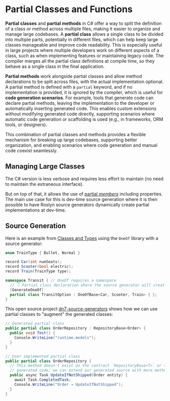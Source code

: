 # Partial Classes and Functions

**Partial classes** and **partial methods** in C# offer a way to split the definition of a class or method across multiple files, making it easier to organize and manage large codebases. A **partial class** allows a single class to be divided into multiple parts, potentially in different files, which can help keep large classes manageable and improve code readability. This is especially useful in large projects where multiple developers work on different aspects of a class, such as when implementing features or maintaining legacy code. The compiler merges all the partial class definitions at compile time, so they behave as a single class in the final application.

**Partial methods** work alongside partial classes and allow method declarations to be split across files, with the actual implementation optional. A partial method is defined with a `partial` keyword, and if no implementation is provided, it is ignored by the compiler, which is useful for **code generation scenarios**. For example, tools that generate code can declare partial methods, leaving the implementation to the developer or automatically inserting generated code. This enables custom extensions without modifying generated code directly, supporting scenarios where automatic code generation or scaffolding is used (e.g., in frameworks, ORM tools, or designers).

This combination of partial classes and methods provides a flexible mechanism for breaking up large codebases, supporting better organization, and enabling scenarios where code generation and manual code coexist seamlessly.

## Managing Large Classes

<CodeSplitter>
  <template #left>

```ts
type User = {}

// 📃 user-repository.ts
// 👇 Assume that this is a large repository with many functions
class UserRepository {

}

// Interface to support .prototype
interface UserRepository {
  readAll() : User[];
  readSome() : User[];
  create(user: User): void;
  update(user: User): void;
  delete(id: string): void;
}

// 📃 user-repository.read.ts to break out all reads
UserRepository.prototype.readAll = function() {
  return []
}

UserRepository.prototype.readSome = function(filter: string) {
  return []
}

// 📃 user-repository.write.ts to break out all writes
UserRepository.prototype.create = function(user: User) {

}

UserRepository.prototype.update = function(user: User) { }

// 📃 user-repository.delete.ts to break out all deletions
UserRepository.prototype.delete = function(id: string) { }
```

  </template>
  <template #right>

```csharp
class User { }

// 📃 UserRepository.cs
// 👇 Assume that this is a large repository with many functions
partial class UserRepository {
  // 👇 Partial method; behaves like a "contract"
  partial void Delete(string id);
}

// 📃 UserRepository.Read.cs to break out all reads
partial class UserRepository {
  User[] ReadAll() => Array.Empty<User>();

  User[] ReadSome(string filter) => Array.Empty<User>();
}

// 📃 UserRepository.Write.cs to break out all writes
partial class UserRepository {
  void Create(User user) { }

  void Update(User user) { }
}

// 📃 UserRepository.Delete.cs to break out all deletions
partial class UserRepository {
  partial void Delete(string id) {
    // Actual implementation here
  }
}
```

  </template>
</CodeSplitter>

The C# version is less verbose and requires less effort to maintain (no need to maintain the extraneous interface).

But on top of that, it allows the use of [partial *members*](https://learn.microsoft.com/en-us/dotnet/csharp/language-reference/keywords/partial-member) including properties.  The main use case for this is dev-time source generation where it is then possible to have Roslyn source generators dynamically create partial implementations at dev-time.

## Source Generation

Here is an example from [Classes and Types](../basics/classes.md#type-unions) using the `OneOf` library with a source generator:

```csharp
enum TrainType { Bullet, Normal }

record Car(int numSeats);
record Scooter(bool electric);
record Train(TrainType type);

namespace Transit { // OneOf requires a namespace
  // 👇 Partial class declaration where the source generator will create impl
  [GenerateOneOf]
  partial class TransitOption : OneOfBase<Car, Scooter, Train> { };
}
```

This open source project [dn7-source-generators](https://github.com/CharlieDigital/dn7-source-generators/) shows how we can use partial classes to "augment" the generated classes:

```csharp
// Generated partial class
public partial class OrderRepository : RepositoryBase<Order> {
  public void Test() {
    Console.WriteLine("runtime.models");
  }
}

// User implemented partial class
public partial class OrderRepository {
  // This method doesn't exist on the contract `RepositoryBase<T>` or the
  // generated code; we can extend our generated source with more methods
  public async Task UpdateIfNotShipped(Order entity) {
    await Task.CompletedTask;
    Console.WriteLine("Order → UpdateIfNotShipped");
  }
}
